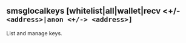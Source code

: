 ## smsglocalkeys [whitelist|all|wallet|recv <+/-`<address>|anon <+/-> <address>]`
List and manage keys.